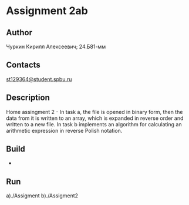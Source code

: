 # Assignment 2ab
## Author
Чуркин Кирилл Алексеевич; 24.Б81-мм
## Contacts
st129364@student.spbu.ru
## Description
Home assingment 2 - In task a, the file is opened in binary form, then the data from it is written to an array, which is expanded in reverse order and written to a new file. In task b implements an algorithm for calculating an arithmetic expression in reverse Polish notation.
## Build
-
## Run
a)./Assigment
b)./Assigment2
